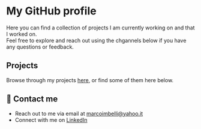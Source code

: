 # My GitHub profile
Here you can find a collection of projects I am currently working on and that I worked on. <br>
Feel free to explore and reach out using the chgannels below if you have any questions or feedback.

## Projects 
Browse through my projects [here](https://github.com/marcoimbee?tab=repositories), or find some of them here below.

## 🔗 Contact me
  - Reach out to me via email at [marcoimbelli@yahoo.it](mailto:marcoimbelli@yahoo.it)
  - Connect with me on [LinkedIn](www.linkedin.com/in/marco-imbelli-cai)
